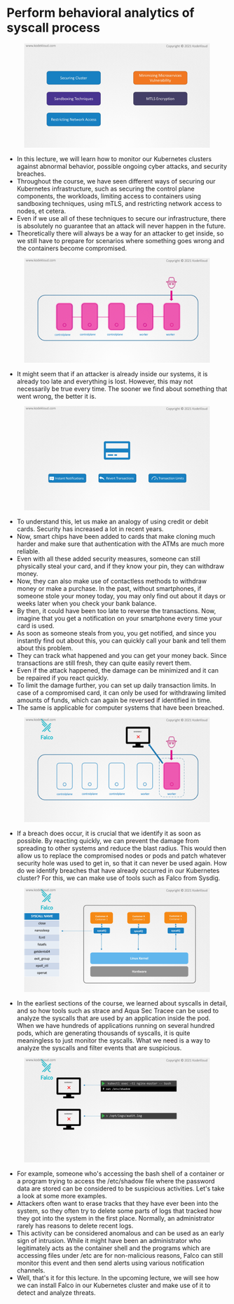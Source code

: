 # Perform behavioral analytics of syscall process

<figure><img src="../.gitbook/assets/KodeKloud-Kubernetes-CKS-060-monitoring-logging-runtime-security_page-0005.jpg" alt=""><figcaption></figcaption></figure>

* In this lecture, we will learn how to monitor our Kubernetes clusters against abnormal behavior, possible ongoing cyber attacks, and security breaches.&#x20;
* Throughout the course, we have seen different ways of securing our Kubernetes infrastructure, such as securing the control plane components, the workloads, limiting access to containers using sandboxing techniques, using mTLS, and restricting network access to nodes, et cetera.&#x20;
* Even if we use all of these techniques to secure our infrastructure, there is absolutely no guarantee that an attack will never happen in the future.&#x20;
* Theoretically there will always be a way for an attacker to get inside, so we still have to prepare for scenarios where something goes wrong and the containers become compromised.

<figure><img src="../.gitbook/assets/KodeKloud-Kubernetes-CKS-060-monitoring-logging-runtime-security_page-0006.jpg" alt=""><figcaption></figcaption></figure>

* It might seem that if an attacker is already inside our systems, it is already too late and everything is lost. However, this may not necessarily be true every time. The sooner we find about something that went wrong, the better it is.

<figure><img src="../.gitbook/assets/KodeKloud-Kubernetes-CKS-060-monitoring-logging-runtime-security_page-0007.jpg" alt=""><figcaption></figcaption></figure>

* To understand this, let us make an analogy of using credit or debit cards. Security has increased a lot in recent years.&#x20;
* Now, smart chips have been added to cards that make cloning much harder and make sure that authentication with the ATMs are much more reliable.&#x20;
* Even with all these added security measures, someone can still physically steal your card, and if they know your pin, they can withdraw money.&#x20;
* Now, they can also make use of contactless methods to withdraw money or make a purchase. In the past, without smartphones, if someone stole your money today, you may only find out about it days or weeks later when you check your bank balance.&#x20;
* By then, it could have been too late to reverse the transactions. Now, imagine that you get a notification on your smartphone every time your card is used.
* &#x20;As soon as someone steals from you, you get notified, and since you instantly find out about this, you can quickly call your bank and tell them about this problem.&#x20;
* They can track what happened and you can get your money back. Since transactions are still fresh, they can quite easily revert them.&#x20;
* Even if the attack happened, the damage can be minimized and it can be repaired if you react quickly.
* &#x20;To limit the damage further, you can set up daily transaction limits. In case of a compromised card, it can only be used for withdrawing limited amounts of funds, which can again be reversed if identified in time.&#x20;
* The same is applicable for computer systems that have been breached.

<figure><img src="../.gitbook/assets/KodeKloud-Kubernetes-CKS-060-monitoring-logging-runtime-security_page-0008.jpg" alt=""><figcaption></figcaption></figure>

* If a breach does occur, it is crucial that we identify it as soon as possible. By reacting quickly, we can prevent the damage from spreading to other systems and reduce the blast radius. This would then allow us to replace the compromised nodes or pods and patch whatever security hole was used to get in, so that it can never be used again. How do we identify breaches that have already occurred in our Kubernetes cluster? For this, we can make use of tools such as Falco from Sysdig.

<figure><img src="../.gitbook/assets/KodeKloud-Kubernetes-CKS-060-monitoring-logging-runtime-security_page-0009.jpg" alt=""><figcaption></figcaption></figure>

* &#x20;In the earliest sections of the course, we learned about syscalls in detail, and so how tools such as strace and Aqua Sec Tracee can be used to analyze the syscalls that are used by an application inside the pod. When we have hundreds of applications running on several hundred pods, which are generating thousands of syscalls, it is quite meaningless to just monitor the syscalls. What we need is a way to analyze the syscalls and filter events that are suspicious.

<figure><img src="../.gitbook/assets/KodeKloud-Kubernetes-CKS-060-monitoring-logging-runtime-security_page-0010.jpg" alt=""><figcaption></figcaption></figure>

* For example, someone who's accessing the bash shell of a container or a program trying to access the /etc/shadow file where the password data are stored can be considered to be suspicious activities. Let's take a look at some more examples.&#x20;
* Attackers often want to erase tracks that they have ever been into the system, so they often try to delete some parts of logs that tracked how they got into the system in the first place. Normally, an administrator rarely has reasons to delete recent logs.&#x20;
* This activity can be considered anomalous and can be used as an early sign of intrusion. While it might have been an administrator who legitimately acts as the container shell and the programs which are accessing files under /etc are for non-malicious reasons, Falco can still monitor this event and then send alerts using various notification channels.&#x20;
* Well, that's it for this lecture. In the upcoming lecture, we will see how we can install Falco in our Kubernetes cluster and make use of it to detect and analyze threats.
